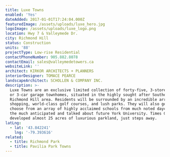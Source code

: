 ```yaml
---
title: Luxe Towns
enabled: 'Yes'
dateAdded: 2017-01-01T17:24:04.000Z
featuredImage: /assets/uploads/luxe_hero.jpg
logoImage: /assets/uploads/luxe_logo.png
location: Hwy 7 & Valleymede Dr.
city: Richmond Hill
status: Construction
units: '88'
projectType: Low-rise Residential
contactPhoneNumber: 905.882.8078
contactEmail: sales@valleymedetowers.ca
websiteLink: ''
architect: KIRKOR ARCHITECTS + PLANNERS
interiorDesigner: TOMACE PEARCE
landscapeArchitect: SCHOLLEN & COMPANY INC.
description: >-
  Luxe Towns are an exclusive limited collection of forty-five, 3-storey, 2-car
  or 3-car garage townhomes, situated in the highly sought after Southern
  Richmond Hill area. Residents will be surrounded by an incredible array of
  shopping, world-class golf courses, and lush parks. They will also get to
  choose from an array of highly acclaimed schools from much noted daycares to
  the much anticipated and talked about future York University. Times Group has
  developed almost 25 acres of luxurious parkland, just steps away.
latLng:
  - lat: '43.842241'
    lng: '-79.393616'
related:
  - title: Richmond Park
  - title: Pavilia Park Towns
---
```


